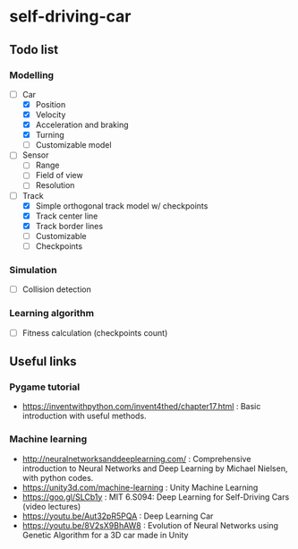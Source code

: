 # self-driving-car

## Todo list

### Modelling

* [ ] Car
    * [x] Position
    * [x] Velocity
    * [x] Acceleration and braking
    * [x] Turning
    * [ ] Customizable model
* [ ] Sensor
    * [ ] Range
    * [ ] Field of view
    * [ ] Resolution
* [ ] Track
    * [x] Simple orthogonal track model w/ checkpoints
    * [x] Track center line
    * [x] Track border lines
    * [ ] Customizable
    * [ ] Checkpoints

### Simulation

* [ ] Collision detection

### Learning algorithm

* [ ] Fitness calculation (checkpoints count)

## Useful links

### Pygame tutorial

* https://inventwithpython.com/invent4thed/chapter17.html : Basic introduction with useful methods.

### Machine learning

* http://neuralnetworksanddeeplearning.com/ : Comprehensive introduction to Neural Networks and Deep Learning by Michael Nielsen, with python codes.
* https://unity3d.com/machine-learning : Unity Machine Learning
* https://goo.gl/SLCb1y : MIT 6.S094: Deep Learning for Self-Driving Cars (video lectures)
* https://youtu.be/Aut32pR5PQA : Deep Learning Car
* https://youtu.be/8V2sX9BhAW8 : Evolution of Neural Networks using Genetic Algorithm for a 3D car made in Unity

